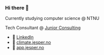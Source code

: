 ### Hi there 👋


Currently studying computer science @ NTNU

Tech Consultant @ [Junior Consulting](https://www.jrc.no/)

- 🔗 [LinkedIn](https://www.linkedin.com/in/jesperpaulsen)
- 🌳 [climate.jesper.no](https://climate.jesper.no) 
- 🕺 [app.jesper.no](https://app.jesper.no/)

<!--
**Jesperpaulsen/jesperpaulsen** is a ✨ _special_ ✨ repository because its `README.md` (this file) appears on your GitHub profile.
